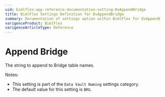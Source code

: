 ```yaml
---
uid: bimlflex-app-reference-documentation-setting-DvAppendBridge
title: BimlFlex Settings Definition for DvAppendBridge
summary: Documentation of settings option within BimlFlex for DvAppendBridge
varigenceProduct: BimlFlex
varigenceArticleType: Reference
---
```


# Append Bridge

The string to append to Bridge table names.

Notes:
* This setting is part of the `Data Vault Naming` settings category.
* The default value for this setting is `BRG`.